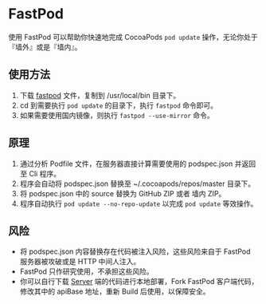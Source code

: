 # FastPod

使用 FastPod 可以帮助你快速地完成 CocoaPods ```pod update``` 操作，无论你处于『墙外』或是『墙内』。

## 使用方法
1. 下载 [fastpod](https://github.com/PonyCui/FastPod/raw/master/bin/fastpod) 文件，复制到 /usr/local/bin 目录下。
2. cd 到需要执行 ```pod update``` 的目录下，执行 ```fastpod``` 命令即可。
3. 如果需要使用国内镜像，则执行 ```fastpod --use-mirror``` 命令。

## 原理
1. 通过分析 Podfile 文件，在服务器直接计算需要使用的 podspec.json 并返回至 Cli 程序。
2. 程序会自动将 podspec.json 替换至 ~/.cocoapods/repos/master 目录下。
3. 将 podspec.json 中的 source 替换为 GitHub ZIP 或者 墙内 ZIP。
4. 程序自动执行 ```pod update --no-repo-update``` 以完成 ```pod update``` 等效操作。

## 风险
* 将 podspec.json 内容替换存在代码被注入风险，这些风险来自于 FastPod 服务器被攻破或是 HTTP 中间人注入。
* FastPod 只作研究使用，不承担这些风险。
* 你可以自行下载 [Server](https://github.com/PonyCui/FastPod-Server) 端的代码进行本地部署，Fork FastPod 客户端代码，修改其中的 apiBase 地址，重新 Build 后使用，以保障安全。

